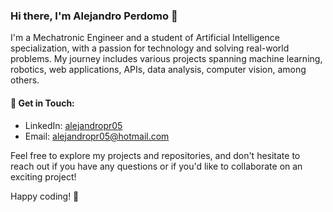 ### Hi there, I'm Alejandro Perdomo 👋

I'm a Mechatronic Engineer and a student of Artificial Intelligence specialization, with a passion for technology and solving real-world problems. My journey includes various projects spanning machine learning, robotics, web applications, APIs, data analysis, computer vision, among others.

#### 💬 Get in Touch:
- LinkedIn: [alejandropr05](https://www.linkedin.com/in/alejandropr05)
- Email: alejandropr05@hotmail.com

Feel free to explore my projects and repositories, and don't hesitate to reach out if you have any questions or if you'd like to collaborate on an exciting project! 

Happy coding! 🚀
